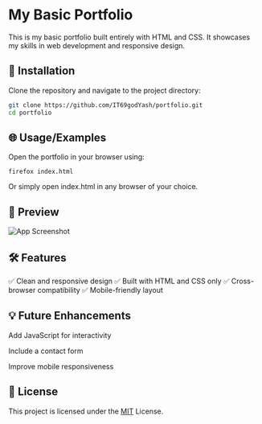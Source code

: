 # My Basic Portfolio

This is my basic portfolio built entirely with HTML and CSS. It showcases my skills in web development and responsive design.

## 🚀 Installation

Clone the repository and navigate to the project directory:

```bash
git clone https://github.com/IT69godYash/portfolio.git
cd portfolio
```

## 🌐 Usage/Examples

Open the portfolio in your browser using:

```
firefox index.html
```
Or simply open index.html in any browser of your choice.

## 📸 Preview

![App Screenshot](https://via.placeholder.com/468x300?text=App+Screenshot+Here)

## 🛠️ Features

✅ Clean and responsive design
✅ Built with HTML and CSS only
✅ Cross-browser compatibility
✅ Mobile-friendly layout

## 💡 Future Enhancements

Add JavaScript for interactivity

Include a contact form

Improve mobile responsiveness

## 📄 License
This project is licensed under the [MIT](https://choosealicense.com/licenses/mit/) License.
